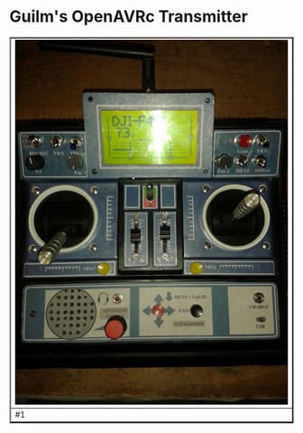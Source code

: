 # Guilm's OpenAVRc Transmitter

<table border="2">
<tr>
<td><img src="https://github.com/Ingwie/OpenAVRc_Hw/blob/V3/User's%20OpenAVRc%20Transmitters/guilm/IMG_1.jpg" border="0"/></td>
</tr>
<tr>
<td>     #1</td>
</table>

